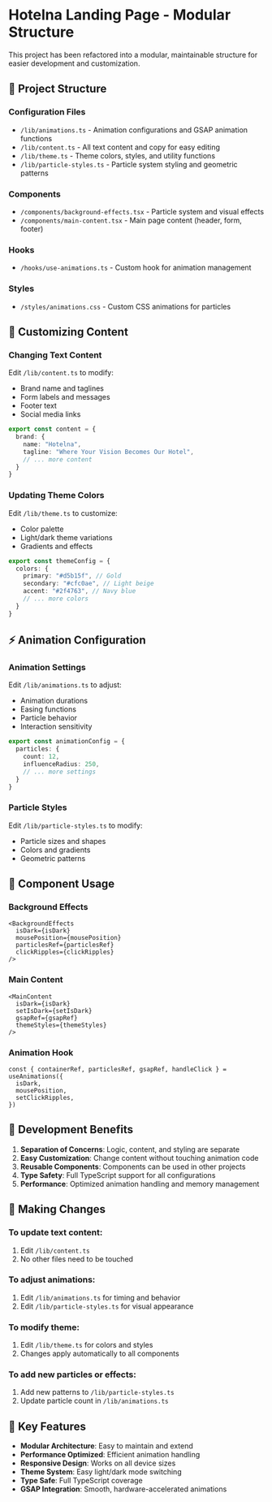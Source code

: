 # Hotelna Landing Page - Modular Structure

This project has been refactored into a modular, maintainable structure for easier development and customization.

## 📁 Project Structure

### Configuration Files
- `/lib/animations.ts` - Animation configurations and GSAP animation functions
- `/lib/content.ts` - All text content and copy for easy editing
- `/lib/theme.ts` - Theme colors, styles, and utility functions
- `/lib/particle-styles.ts` - Particle system styling and geometric patterns

### Components
- `/components/background-effects.tsx` - Particle system and visual effects
- `/components/main-content.tsx` - Main page content (header, form, footer)

### Hooks
- `/hooks/use-animations.ts` - Custom hook for animation management

### Styles
- `/styles/animations.css` - Custom CSS animations for particles

## 🎨 Customizing Content

### Changing Text Content
Edit `/lib/content.ts` to modify:
- Brand name and taglines
- Form labels and messages
- Footer text
- Social media links

```typescript
export const content = {
  brand: {
    name: "Hotelna",
    tagline: "Where Your Vision Becomes Our Hotel",
    // ... more content
  }
}
```

### Updating Theme Colors
Edit `/lib/theme.ts` to customize:
- Color palette
- Light/dark theme variations
- Gradients and effects

```typescript
export const themeConfig = {
  colors: {
    primary: "#d5b15f", // Gold
    secondary: "#cfc0ae", // Light beige
    accent: "#2f4763", // Navy blue
    // ... more colors
  }
}
```

## ⚡ Animation Configuration

### Animation Settings
Edit `/lib/animations.ts` to adjust:
- Animation durations
- Easing functions
- Particle behavior
- Interaction sensitivity

```typescript
export const animationConfig = {
  particles: {
    count: 12,
    influenceRadius: 250,
    // ... more settings
  }
}
```

### Particle Styles
Edit `/lib/particle-styles.ts` to modify:
- Particle sizes and shapes
- Colors and gradients
- Geometric patterns

## 🔧 Component Usage

### Background Effects
```tsx
<BackgroundEffects
  isDark={isDark}
  mousePosition={mousePosition}
  particlesRef={particlesRef}
  clickRipples={clickRipples}
/>
```

### Main Content
```tsx
<MainContent
  isDark={isDark}
  setIsDark={setIsDark}
  gsapRef={gsapRef}
  themeStyles={themeStyles}
/>
```

### Animation Hook
```tsx
const { containerRef, particlesRef, gsapRef, handleClick } = useAnimations({
  isDark,
  mousePosition,
  setClickRipples,
})
```

## 🚀 Development Benefits

1. **Separation of Concerns**: Logic, content, and styling are separate
2. **Easy Customization**: Change content without touching animation code
3. **Reusable Components**: Components can be used in other projects
4. **Type Safety**: Full TypeScript support for all configurations
5. **Performance**: Optimized animation handling and memory management

## 📝 Making Changes

### To update text content:
1. Edit `/lib/content.ts`
2. No other files need to be touched

### To adjust animations:
1. Edit `/lib/animations.ts` for timing and behavior
2. Edit `/lib/particle-styles.ts` for visual appearance

### To modify theme:
1. Edit `/lib/theme.ts` for colors and styles
2. Changes apply automatically to all components

### To add new particles or effects:
1. Add new patterns to `/lib/particle-styles.ts`
2. Update particle count in `/lib/animations.ts`

## 🎯 Key Features

- **Modular Architecture**: Easy to maintain and extend
- **Performance Optimized**: Efficient animation handling
- **Responsive Design**: Works on all device sizes
- **Theme System**: Easy light/dark mode switching
- **Type Safe**: Full TypeScript coverage
- **GSAP Integration**: Smooth, hardware-accelerated animations
